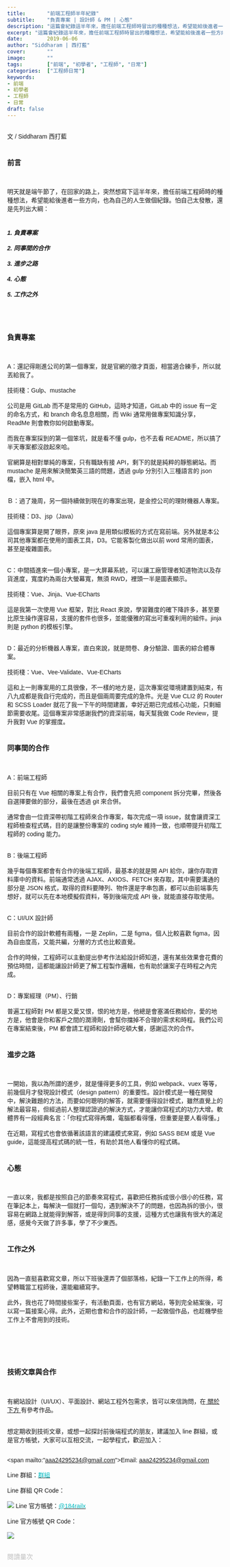 ```yaml
---
title:       "前端工程師半年紀錄"
subtitle:    "負責專案 | 設計師 & PM | 心態"
description: "這篇會紀錄這半年來，擔任前端工程師時冒出的種種想法，希望能給後進者一些方向，也為自己的人生做個紀錄。"
excerpt: "這篇會紀錄這半年來，擔任前端工程師時冒出的種種想法，希望能給後進者一些方向，也為自己的人生做個紀錄。"
date:        2019-06-06
author: "Siddharam | 西打藍"
cover:       ""
image:       ""
tags:        ["前端", "初學者", "工程師", "日常"]
categories:  ["工程師日常"]
keywords:
- 前端
- 初學者
- 工程師
- 日常
draft: false
---
```


<article style="font-family: 'Noto Sans TC', '微軟正黑體', sans-serif; font-weight: 300;">

<br>文 / Siddharam 西打藍<br><br>

<h3 class="article-h1-color">前言</h3><br>

明天就是端午節了，在回家的路上，突然想寫下這半年來，擔任前端工程師時的種種想法，希望能給後進者一些方向，也為自己的人生做個紀錄。怕自己太發散，還是先列出大綱：<br><br>
<h5>
1. 負責專案<br><br>
2. 同事間的合作<br><br>
3. 進步之路<br><br>
4. 心態<br><br>
5. 工作之外
</h5><br><br>

<h3 class="article-h1-color">負責專案</h3><br>

A：還記得剛進公司的第一個專案，就是官網的徵才頁面，相當適合練手，所以就丟給我了。<br><br>
技術棧：Gulp、mustache<br><br>
公司是用 GitLab 而不是常用的 GitHub，這時才知道，GitLab 中的 issue 有一定的命名方式，和 branch 命名息息相關，而 Wiki 通常用做專案知識分享， ReadMe 則會教你如何啟動專案。<br><br>
而我在專案採到的第一個笨坑，就是看不懂 gulp，也不去看 README，所以搞了半天專案都沒啟起來哈。<br><br>
官網算是相對單純的專案，只有職缺有接 API，剩下的就是純粹的靜態網站。而 mustache 是用來解決簡繁英三語的問題，透過 gulp 分別引入三種語言的 json 檔，嵌入 html 中。<br><br>

Ｂ：過了幾周，另一個持續做到現在的專案出現，是金控公司的理財機器人專案。<br><br>
技術棧：D3、jsp（Java）<br><br>
這個專案算是開了眼界，原來 java 是用類似模板的方式在寫前端。另外就是本公司其他專案都在使用的圖表工具，D3。它能客製化做出以前 word 常用的圖表，甚至是複雜圖表。<br><br>

C：中間插進來一個小專案，是一大屏幕系統，可以讓工廠管理者知道物流以及存貨進度，寬度約為兩台大螢幕寬，無須 RWD，裡頭一半是圖表顯示。<br><br>
技術棧：Vue、Jinja、Vue-ECharts<br><br>
這是我第一次使用 Vue 框架，對比 React 來說，學習難度的確下降許多，甚至要比原生操作還容易，支援的套件也很多，並能優雅的寫出可重複利用的組件。jinja 則是 python 的模板引擎。<br><br>

D：最近的分析機器人專案，直白來說，就是問卷、身分驗證、圖表的綜合體專案。<br><br>
技術棧：Vue、Vee-Validate、Vue-ECharts<br><br>
這和上一則專案用的工具很像，不一樣的地方是，這次專案從環境建置到結束，有八九成都是我自行完成的，而且是個兩周要完成的急件。光是 Vue CLI2 的 Router 和 SCSS Loader 就花了我一下午的時間建置，幸好近期已完成核心功能，只剩細節需要收尾。這個專案非常感謝我們的資深前端，每天幫我做 Code Review，提升我對 Vue 的掌握度。<br><br>


<h3 class="article-h1-color">同事間的合作</h3><br>
 
A：前端工程師<br><br>
目前只有在 Vue 相關的專案上有合作，我們會先把 component 拆分完畢，然後各自選擇要做的部分，最後在透過 git 來合併。<br><br>
通常會由一位資深帶初階工程師來合作專案，每次完成一項 issue，就會讓資深工程師檢查程式碼，目的是讓整份專案的 coding style 維持一致，也順帶提升初階工程師的 coding 能力。<br><br>


B：後端工程師<br><br>
幾乎每個專案都會有合作的後端工程師，最基本的就是開 API 給你，讓你存取資料庫中的資料。前端通常透過 AJAX、AXIOS、FETCH 來存取，其中需要溝通的部分是 JSON 格式，取得的資料要陣列、物件還是字串包裹，都可以由前端事先想好，就可以先在本地模擬假資料，等到後端完成 API 後，就能直接存取使用。<br><br>


C：UI/UX 設計師<br><br>
目前合作的設計軟體有兩種，一是 Zeplin，二是 figma，個人比較喜歡 figma，因為自由度高，又能共編，分層的方式也比較直覺。<br><br>
合作的時候，工程師可以主動提出參考作法給設計師知道，還有某些效果會花費的預估時間，這都能讓設計師更了解工程製作邏輯，也有助於讓案子在時程之內完成。<br><br>


D：專案經理（PM）、行銷<br><br>
普遍工程師對 PM 都是又愛又恨，恨的地方是，他總是會塞滿任務給你，愛的地方是，他會是你和客戶之間的潤滑劑，會幫你擋掉不合理的需求和時程。我們公司在專案結束後，PM 都會請工程師和設計師吃頓大餐，感謝這次的合作。<br><br>


<h3 class="article-h1-color">進步之路</h3><br>

一開始，我以為所謂的進步，就是懂得更多的工具，例如 webpack、vuex 等等，前幾個月才發現設計模式（design pattern）的重要性。設計模式是一種在開發中，解決難題的方法，而要如何聰明的解答，就需要懂得設計模式，雖然直覺上的解法最容易，但經過前人整理認證過的解決方式，才能讓你寫程式的功力大增。軟體界有一段經典名言：「你程式寫得再爛，電腦都看得懂，但重要是要人看得懂。」<br><br>
在近期，寫程式也會依循著該語言的建議模式來寫，例如 SASS BEM 或是 Vue guide，這能提高程式碼的統一性，有助於其他人看懂你的程式碼。<br><br>


<h3 class="article-h1-color">心態</h3><br>

一直以來，我都是按照自己的節奏來寫程式，喜歡把任務拆成很小很小的任務，寫在筆記本上，每解決一個就打一個勾，遇到解決不了的問題，也因為拆的很小，很容易在網路上就能得到解答，或是得到同事的支援，這種方式也讓我有很大的滿足感，感覺今天做了許多事，學了不少東西。<br><br>


<h3 class="article-h1-color">工作之外</h3><br>

因為一直挺喜歡寫文章，所以下班後還弄了個部落格，紀錄一下工作上的所得，希望轉職當工程師後，還能繼續寫字。<br><br>
此外，我也花了時間接些案子，有活動頁面，也有官方網站，等到完全結案後，可以寫一篇接案心得。此外，近期也會和合作的設計師，一起做個作品，也趁機學些工作上不會用到的技術。


<br><br><br><br>


<h3 class="article-h1-color">技術文章與合作</h3><br>

有網站設計（UI/UX）、平面設計、網站工程外包需求，皆可以來信詢問，在<a href="https://siddharam.com.tw/top/about/"> 關於下方 </a>有參考作品。<br><br>

想定期收到技術文章，或想一起探討前後端程式的朋友，建議加入 line 群組，或是官方帳號，大家可以互相交流，一起學程式，歡迎加入：<br><br>

<span mailto:"aaa24295234@gmail.com">Email: aaa24295234@gmail.com</span><br><br>
Line 群組：<a href="https://line.me/R/ti/g/i80ChvQ3dt"><span id="lineId" style="color:rgb(2, 186, 192); cursor:pointer">群組</span></a><br><br>
Line 群組 QR Code：<br><br>
<img src="https://frontenter.files.wordpress.com/2019/05/line-chat-room.jpg">
Line 官方帳號：<a href="http://nav.cx/dkV3Bm2"><span id="lineId" style="color:rgb(2, 186, 192); cursor:pointer">@184railx</span></a><br><br>
Line 官方帳號 QR Code：<br><br>
<img src="https://qr-official.line.me/sid/M/184railx.png">
<br><br>






</article>

<div style="color: #bfbfbf; font-size: 15px;" id="busuanzi_container_page_pv">
  閱讀量<span id="busuanzi_value_page_pv"></span>次
</div>

<script src="../../js/post.js"></script>
